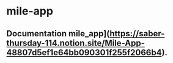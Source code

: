 # mile-app
## Documentation mile_app](https://saber-thursday-114.notion.site/Mile-App-48807d5ef1e64bb090301f255f2066b4).
